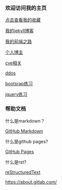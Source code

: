 ### 欢迎访问我的主页

[点击查看我的收藏](favorite.html)

[我的jekyll博客](https://lineuman.github.io/blog/)

[我的前端之路](front)

[个人博主](blogger)

[cve相关](cve)

[ddos](ddos)

[bootsrap练习](practice/bootstrap/button)

[jquery练习]()


### 帮助文档
什么是markdown？

[GitHub Markdown](https://guides.github.com/features/mastering-markdown/)

什么是github pages?

[GitHub Pages](https://help.github.com/pages) 

什么是rst?

[reStructuredText](https://docs.readthedocs.io/en/latest/getting_started.html#in-rst)

https://about.gitlab.com/



